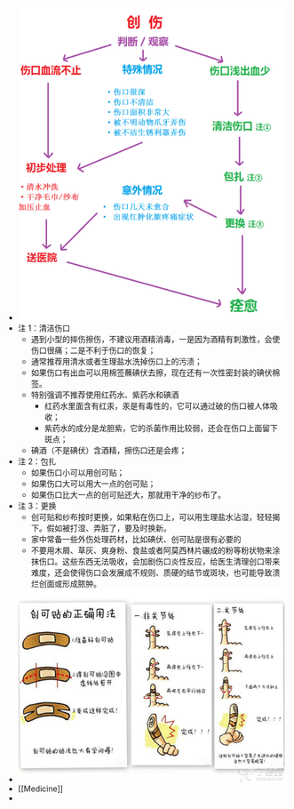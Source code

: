 - ![Image.png](../assets/Image_1648337732749_0.png)
- 注 1：清洁伤口
	- 遇到小型的摔伤擦伤，不建议用酒精消毒，一是因为酒精有刺激性，会使伤口很痛；二是不利于伤口的恢复；
	- 通常推荐用清水或者生理盐水洗掉伤口上的污渍；
	- 如果伤口有出血可以用棉签蘸碘伏去擦，现在还有一次性密封装的碘伏棉签。
	- 特别强调不推荐使用红药水、紫药水和碘酒
		- 红药水里面含有红汞，汞是有毒性的，它可以通过破的伤口被人体吸收；
		- 紫药水的成分是龙胆紫，它的杀菌作用比较弱，还会在伤口上面留下斑点；
	- 碘酒（不是碘伏）含酒精，擦伤口还是会疼；
- 注 2：包扎
	- 如果伤口小可以用创可贴；
	- 如果伤口大可以用大一点的创可贴；
	- 如果伤口比大一点的创可贴还大，那就用干净的纱布了。
- 注 3：更换
	- 创可贴和纱布按时更换，如果粘在伤口上，可以用生理盐水沾湿，轻轻揭下。假如被打湿、弄脏了，要及时换新。
	- 家中常备一些外伤处理药材，比如碘伏、创可贴是很有必要的
	- 不要用木屑、草灰、爽身粉、食盐或者阿莫西林片碾成的粉等粉状物来涂抹伤口。这些东西无法吸收，会加剧伤口炎性反应，给医生清理创口带来难度，还会使得伤口会发展成不规则、质硬的结节或斑块，也可能导致溃烂创面或形成脓肿。
- ![Image.jpg](../assets/Image_1648337750277_0.jpg)
- [[Medicine]]
-